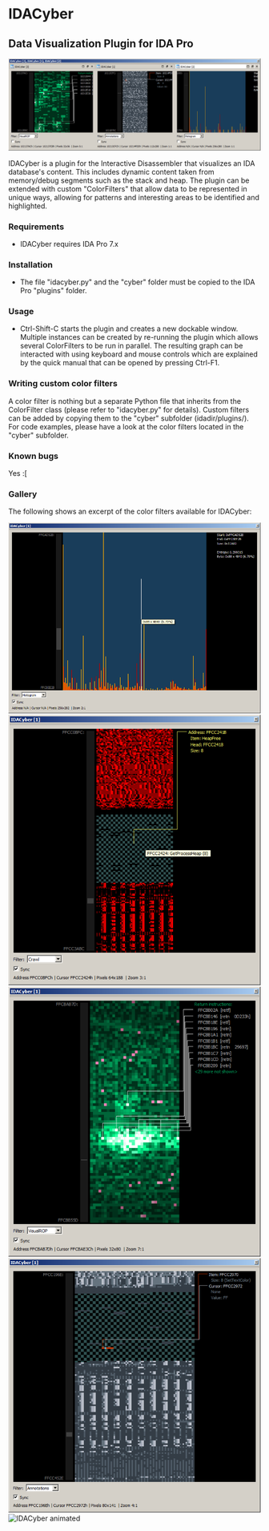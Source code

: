 # IDACyber
## Data Visualization Plugin for IDA Pro

![IDACyber IDA Pro plugin](/screenshots/idacyber.png?raw=true "IDACyber")

IDACyber is a plugin for the Interactive Disassembler that visualizes an IDA database's content. This includes dynamic content taken from memory/debug segments such as the stack and heap. The plugin can be extended with custom "ColorFilters" that allow data to be represented in unique ways, allowing for patterns and interesting areas to be identified and highlighted.

### Requirements

* IDACyber requires IDA Pro 7.x

### Installation

* The file "idacyber.py" and the "cyber" folder must be copied to the IDA Pro "plugins" folder.

### Usage

* Ctrl-Shift-C starts the plugin and creates a new dockable window. Multiple instances can be created by re-running the plugin which allows several ColorFilters to be run in parallel. The resulting graph can be interacted with using keyboard and mouse controls which are explained by the quick manual that can be opened by pressing Ctrl-F1.

### Writing custom color filters

A color filter is nothing but a separate Python file that inherits from the ColorFilter class (please refer to "idacyber.py" for details). Custom filters can be added by copying them to the "cyber" subfolder (idadir/plugins/). For code examples, please have a look at the color filters located in the "cyber" subfolder.

### Known bugs

Yes :[

### Gallery

The following shows an excerpt of the color filters available for IDACyber:

![IDACyber Gallery 01](/screenshots/screen03.png?raw=true "IDACyber")
![IDACyber Gallery 02](/screenshots/screen04.png?raw=true "IDACyber")
![IDACyber Gallery 03](/screenshots/screen05.png?raw=true "IDACyber")
![IDACyber Gallery 04](/screenshots/screen06.png?raw=true "IDACyber")
![IDACyber animated](/screenshots/idacyber.gif?raw=true "Visual pattern recognition")
